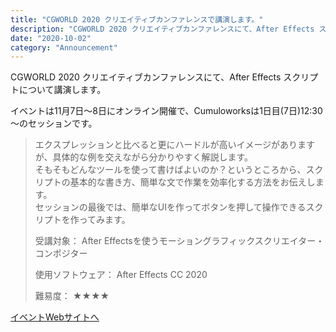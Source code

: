 ```yaml
---
title: "CGWORLD 2020 クリエイティブカンファレンスで講演します。"
description: "CGWORLD 2020 クリエイティブカンファレンスにて、After Effects スクリプトについて講演します。"
date: "2020-10-02"
category: "Announcement"
---
```



CGWORLD 2020 クリエイティブカンファレンスにて、After Effects スクリプトについて講演します。

イベントは11月7日～8日にオンライン開催で、Cumuloworksは1日目(7日)12:30～のセッションです。

> エクスプレッションと比べると更にハードルが高いイメージがありますが、具体的な例を交えながら分かりやすく解説します。  
> そもそもどんなツールを使って書けばよいのか？というところから、スクリプトの基本的な書き方、簡単な文で作業を効率化する方法をお伝えします。  
> セッションの最後では、簡単なUIを作ってボタンを押して操作できるスクリプトを作ってみます。
>
> 受講対象： After Effectsを使うモーショングラフィックスクリエイター・コンポジター
>
> 使用ソフトウェア： After Effects CC 2020
>
> 難易度： ★★★★

[イベントWebサイトへ](https://cgworld.jp/special/cgwcc2020/)
